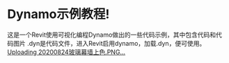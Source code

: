 # Dynamo示例教程!
这是一个Revit使用可视化编程Dynamo做出的一些代码示例，其中包含代码和代码图片
.dyn是代码文件，进入Revit启用dynamo，加载.dyn，便可使用。
[Uploading 20200824玻璃幕墙上色.PNG…]()
